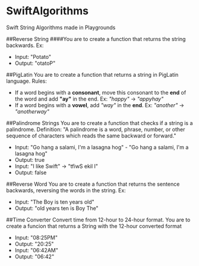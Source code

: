 # SwiftAlgorithms
Swift String Algorithms made in Playgrounds

##Reverse String
####You are to create a function that returns the string backwards. Ex:
* Input: "Potato"
* Output: "otatoP"

##PigLatin
You are to create a function that returns a string in PigLatin language. Rules:
* If a word begins with a __consonant__, move this consonant to the __end__ of the word and add __"ay"__ in the end. Ex: *"happy"* -> *"appyhay"*
* If a word begins with a __vowel__, add *"way"* in the __end__. Ex: *"another"* -> *"anotherway"*

##Palindrome Strings
You are to create a function that checks if a string is a palindrome.
Definition: "A palindrome is a word, phrase, number, or other sequence of characters which reads the same backward or forward."
* Input: "Go hang a salami, I'm a lasagna hog" - "Go hang a salami, I'm a lasagna hog"
* Output: true
* Input: "I like Swift" -> "tfiwS ekil I"
* Output: false

##Reverse Word
You are to create a function that returns the sentence backwards, reversing the words in the string. Ex:
* Input: "The Boy is ten years old"
* Output: "old years ten is Boy The"

##Time Converter
Convert time from 12-hour to 24-hour format.
You are to create a funcion that returns a String with the 12-hour converted format
* Input: "08:25PM"
* Output: "20:25"
* Input: "06:42AM"
* Output: "06:42"
